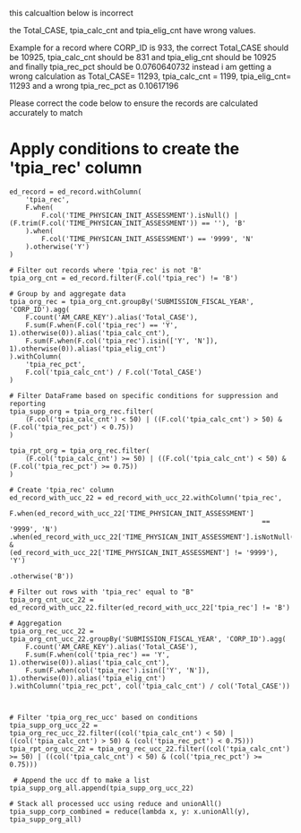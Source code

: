 this calcualtion below is incorrect 

the Total_CASE, tpia_calc_cnt and tpia_elig_cnt have wrong values. 

Example for a record where 
CORP_ID is 933, the correct Total_CASE should be 10925, tpia_calc_cnt should be 831 and tpia_elig_cnt should be 10925 and finally tpia_rec_pct should be 0.0760640732 
instead i am getting a wrong calculation as Total_CASE= 11293,  tpia_calc_cnt = 1199, tpia_elig_cnt= 11293 and a wrong tpia_rec_pct as 0.10617196

Please correct the code below to ensure the records are calculated accurately to match 

# Apply conditions to create the 'tpia_rec' column
    ed_record = ed_record.withColumn(
        'tpia_rec',
        F.when(
            F.col('TIME_PHYSICAN_INIT_ASSESSMENT').isNull() | (F.trim(F.col('TIME_PHYSICAN_INIT_ASSESSMENT')) == ''), 'B'
        ).when(
            F.col('TIME_PHYSICAN_INIT_ASSESSMENT') == '9999', 'N'
        ).otherwise('Y')
    )
    
    # Filter out records where 'tpia_rec' is not 'B'
    tpia_org_cnt = ed_record.filter(F.col('tpia_rec') != 'B')
    
    # Group by and aggregate data
    tpia_org_rec = tpia_org_cnt.groupBy('SUBMISSION_FISCAL_YEAR', 'CORP_ID').agg(
        F.count('AM_CARE_KEY').alias('Total_CASE'),
        F.sum(F.when(F.col('tpia_rec') == 'Y', 1).otherwise(0)).alias('tpia_calc_cnt'),
        F.sum(F.when(F.col('tpia_rec').isin(['Y', 'N']), 1).otherwise(0)).alias('tpia_elig_cnt')
    ).withColumn(
        'tpia_rec_pct',
        F.col('tpia_calc_cnt') / F.col('Total_CASE')
    )
    
    # Filter DataFrame based on specific conditions for suppression and reporting
    tpia_supp_org = tpia_org_rec.filter(
        (F.col('tpia_calc_cnt') < 50) | ((F.col('tpia_calc_cnt') > 50) & (F.col('tpia_rec_pct') < 0.75))
    )
    
    tpia_rpt_org = tpia_org_rec.filter(
        (F.col('tpia_calc_cnt') >= 50) | ((F.col('tpia_calc_cnt') < 50) & (F.col('tpia_rec_pct') >= 0.75))
    )
    
    # Create 'tpia_rec' column
    ed_record_with_ucc_22 = ed_record_with_ucc_22.withColumn('tpia_rec', 
                                                            F.when(ed_record_with_ucc_22['TIME_PHYSICAN_INIT_ASSESSMENT']
                                                                   == '9999', 'N')                                              .when(ed_record_with_ucc_22['TIME_PHYSICAN_INIT_ASSESSMENT'].isNotNull() & 
    (ed_record_with_ucc_22['TIME_PHYSICAN_INIT_ASSESSMENT'] != '9999'), 'Y')
                                                              .otherwise('B'))
    
    # Filter out rows with 'tpia_rec' equal to "B"
    tpia_org_cnt_ucc_22 = ed_record_with_ucc_22.filter(ed_record_with_ucc_22['tpia_rec'] != 'B')
    
    # Aggregation
    tpia_org_rec_ucc_22 = tpia_org_cnt_ucc_22.groupBy('SUBMISSION_FISCAL_YEAR', 'CORP_ID').agg(
        F.count('AM_CARE_KEY').alias('Total_CASE'),
        F.sum(F.when(col('tpia_rec') == 'Y', 1).otherwise(0)).alias('tpia_calc_cnt'),
        F.sum(F.when(col('tpia_rec').isin(['Y', 'N']), 1).otherwise(0)).alias('tpia_elig_cnt')
    ).withColumn('tpia_rec_pct', col('tpia_calc_cnt') / col('Total_CASE'))
    
    
    
    # Filter 'tpia_org_rec_ucc' based on conditions
    tpia_supp_org_ucc_22 = tpia_org_rec_ucc_22.filter((col('tpia_calc_cnt') < 50) | ((col('tpia_calc_cnt') > 50) & (col('tpia_rec_pct') < 0.75)))
    tpia_rpt_org_ucc_22 = tpia_org_rec_ucc_22.filter((col('tpia_calc_cnt') >= 50) | ((col('tpia_calc_cnt') < 50) & (col('tpia_rec_pct') >= 0.75)))

     # Append the ucc df to make a list
    tpia_supp_org_all.append(tpia_supp_org_ucc_22)
    
    # Stack all processed ucc using reduce and unionAll()
    tpia_supp_corp_combined = reduce(lambda x, y: x.unionAll(y), tpia_supp_org_all)
